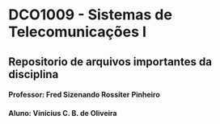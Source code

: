 # DCO1009 - Sistemas de Telecomunicações I

## Repositorio de arquivos importantes da disciplina

#### Professor: Fred Sizenando Rossiter Pinheiro
#### Aluno: Vinícius C. B. de Oliveira
